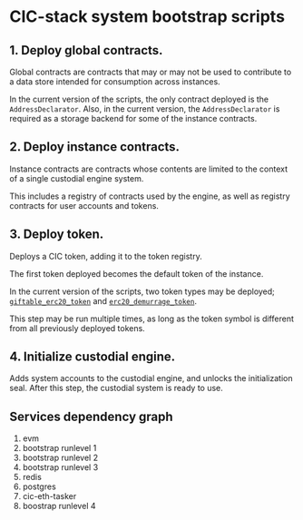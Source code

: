 # CIC-stack system bootstrap scripts



## 1. Deploy global contracts.

Global contracts are contracts that may or may not be used to contribute to a data store intended for consumption across instances.

In the current version of the scripts, the only contract deployed is the `AddressDeclarator`. Also, in the current version, the `AddressDeclarator` is required as a storage backend for some of the instance contracts.


## 2. Deploy instance contracts.

Instance contracts are contracts whose contents are limited to the context of a single custodial engine system.

This includes a registry of contracts used by the engine, as well as registry contracts for user accounts and tokens.


## 3. Deploy token.

Deploys a CIC token, adding it to the token registry.

The first token deployed becomes the default token of the instance.

In the current version of the scripts, two token types may be deployed; [`giftable_erc20_token`](https://gitlab.com/cicnet/eth-erc20) and [`erc20_demurrage_token`](https://gitlab.com/cicnet/erc20-demurrage-token).

This step may be run multiple times, as long as the token symbol is different from all previously deployed tokens.


## 4. Initialize custodial engine.

Adds system accounts to the custodial engine, and unlocks the initialization seal. After this step, the custodial system is ready to use.


## Services dependency graph

1. evm
2. bootstrap runlevel 1
3. bootstrap runlevel 2
4. bootstrap runlevel 3
5. redis
6. postgres
7. cic-eth-tasker
8. boostrap runlevel 4
